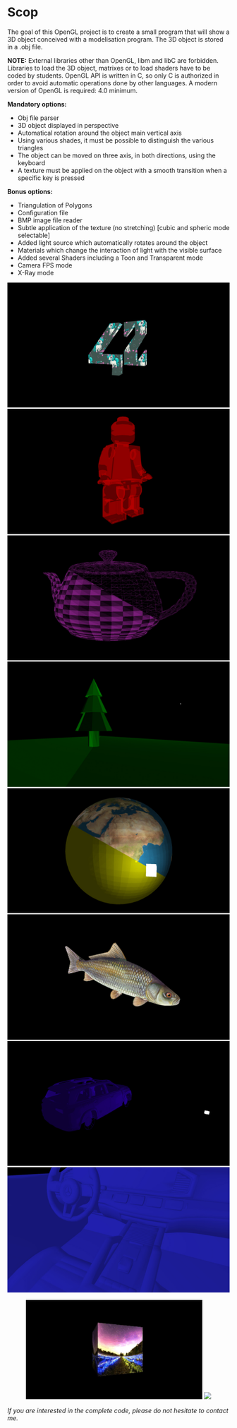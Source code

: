 # Scop

The goal of this OpenGL project is to create a small program that will show a 3D object conceived with a modelisation program.
The 3D object is stored in a .obj file.

__NOTE:__
External libraries other than OpenGL, libm and libC are forbidden.
Libraries to load the 3D object, matrixes or to load shaders have to be coded by students.
OpenGL API is written in C, so only C is authorized in order to avoid automatic operations done by other languages.
A modern version of OpenGL is required: 4.0 minimum.

__Mandatory options:__
- Obj file parser
- 3D object displayed in perspective
- Automatical rotation around the object main vertical axis
- Using various shades, it must be possible to distinguish the various triangles
- The object can be moved on three axis, in both directions, using the keyboard
- A texture must be applied on the object with a smooth transition when a specific key is pressed

__Bonus options:__
- Triangulation of Polygons
- Configuration file
- BMP image file reader
- Subtle application of the texture (no stretching) [cubic and spheric mode selectable]
- Added light source which automatically rotates around the object
- Materials which change the interaction of light with the visible surface
- Added several Shaders including a Toon and Transparent mode
- Camera FPS mode
- X-Ray mode

![alt text](Screens/1.jpg)
![alt text](Screens/2.jpg)
![alt text](Screens/3.jpg)
![alt text](Screens/4.jpg)
![alt text](Screens/5.jpg)
![alt text](Screens/6.jpg)
![alt text](Screens/7.jpg)
![alt text](Screens/8.jpg)

<p align="center">
  <img src="Screens/Video1.gif" width="400"/>
  <img src="Screens/Video2.gif" width="400"/> 
</p>

_If you are interested in the complete code, please do not hesitate to contact me._
